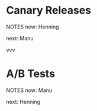 #   Canary Releases<!-- .element: class="fragment shrink" data-fragment-index="1" -->

NOTES
now:  Henning

next: Manu

vvv

#   A/B Tests<!-- .element: class="fragment shrink" data-fragment-index="1" -->

NOTES
now:  Manu

next: Henning

